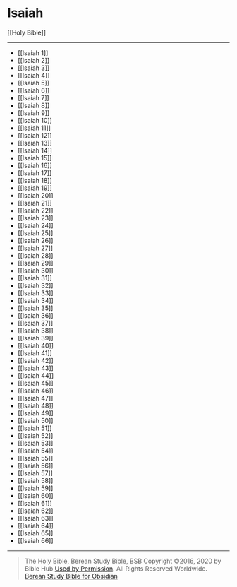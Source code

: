 # Isaiah

[[Holy Bible]]

---

- [[Isaiah 1]]
- [[Isaiah 2]]
- [[Isaiah 3]]
- [[Isaiah 4]]
- [[Isaiah 5]]
- [[Isaiah 6]]
- [[Isaiah 7]]
- [[Isaiah 8]]
- [[Isaiah 9]]
- [[Isaiah 10]]
- [[Isaiah 11]]
- [[Isaiah 12]]
- [[Isaiah 13]]
- [[Isaiah 14]]
- [[Isaiah 15]]
- [[Isaiah 16]]
- [[Isaiah 17]]
- [[Isaiah 18]]
- [[Isaiah 19]]
- [[Isaiah 20]]
- [[Isaiah 21]]
- [[Isaiah 22]]
- [[Isaiah 23]]
- [[Isaiah 24]]
- [[Isaiah 25]]
- [[Isaiah 26]]
- [[Isaiah 27]]
- [[Isaiah 28]]
- [[Isaiah 29]]
- [[Isaiah 30]]
- [[Isaiah 31]]
- [[Isaiah 32]]
- [[Isaiah 33]]
- [[Isaiah 34]]
- [[Isaiah 35]]
- [[Isaiah 36]]
- [[Isaiah 37]]
- [[Isaiah 38]]
- [[Isaiah 39]]
- [[Isaiah 40]]
- [[Isaiah 41]]
- [[Isaiah 42]]
- [[Isaiah 43]]
- [[Isaiah 44]]
- [[Isaiah 45]]
- [[Isaiah 46]]
- [[Isaiah 47]]
- [[Isaiah 48]]
- [[Isaiah 49]]
- [[Isaiah 50]]
- [[Isaiah 51]]
- [[Isaiah 52]]
- [[Isaiah 53]]
- [[Isaiah 54]]
- [[Isaiah 55]]
- [[Isaiah 56]]
- [[Isaiah 57]]
- [[Isaiah 58]]
- [[Isaiah 59]]
- [[Isaiah 60]]
- [[Isaiah 61]]
- [[Isaiah 62]]
- [[Isaiah 63]]
- [[Isaiah 64]]
- [[Isaiah 65]]
- [[Isaiah 66]]

---

> The Holy Bible, Berean Study Bible, BSB
> Copyright &copy;2016, 2020 by Bible Hub
> [Used by Permission](https://berean.bible/terms.htm). All Rights Reserved Worldwide.
> [Berean Study Bible for Obsidian](https://github.com/gapmiss/berean-study-bible-for-obsidian)</small>

